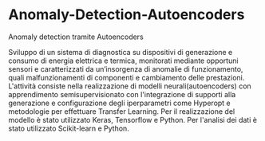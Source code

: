 # Anomaly-Detection-Autoencoders

Anomaly detection tramite Autoencoders


Sviluppo di un sistema di diagnostica su dispositivi di generazione e consumo di energia elettrica e termica, monitorati
mediante opportuni sensori e caratterizzati da un’insorgenza di anomalie di funzionamento, quali malfunzionamenti di
componenti e cambiamento delle prestazioni.
L'attività consiste nella realizzazione di modelli neurali(autoencoders) con apprendimento semisupervisionato con l'integrazione di supporti alla generazione e configurazione degli iperparametri come Hyperopt e metodologie per effettuare Transfer Learning.
Per il realizzazione del modello è stato utilizzato Keras, Tensorflow e Python. Per l'analisi dei dati è stato utilizzato Scikit-learn e Python.
